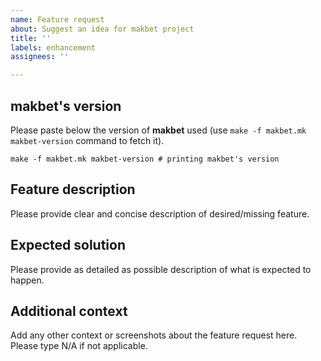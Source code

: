 ```yaml
---
name: Feature request
about: Suggest an idea for makbet project
title: ''
labels: enhancement
assignees: ''

---
```


## **makbet's version**
Please paste below the version of **makbet** used (use
``make -f makbet.mk makbet-version`` command to fetch it).

```
make -f makbet.mk makbet-version # printing makbet's version
```

## **Feature description**
Please provide clear and concise description of desired/missing feature.

## **Expected solution**
Please provide as detailed as possible description of what is expected
to happen.

## **Additional context**
Add any other context or screenshots about the feature request here.
Please type N/A if not applicable.

